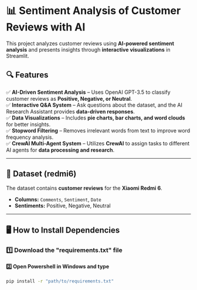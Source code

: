# 📊 Sentiment Analysis of Customer Reviews with AI

This project analyzes customer reviews using **AI-powered sentiment analysis** and presents insights through **interactive visualizations** in Streamlit.

## 🔍 Features
✅ **AI-Driven Sentiment Analysis** – Uses OpenAI GPT-3.5 to classify customer reviews as **Positive, Negative, or Neutral**.  
✅ **Interactive Q&A System** – Ask questions about the dataset, and the AI Research Assistant provides **data-driven responses**.  
✅ **Data Visualizations** – Includes **pie charts, bar charts, and word clouds** for better insights.  
✅ **Stopword Filtering** – Removes irrelevant words from text to improve word frequency analysis.  
✅ **CrewAI Multi-Agent System** – Utilizes **CrewAI** to assign tasks to different AI agents for **data processing and research**.  

---

## 📂 Dataset (redmi6)
The dataset contains **customer reviews** for the **Xiaomi Redmi 6**.  
- **Columns:** `Comments`, `Sentiment`, `Date`  
- **Sentiments:** Positive, Negative, Neutral  

---

## 🖥️ How to Install Dependencies
### 1️⃣ Download the "requirements.txt" file
#### 2️⃣ Open Powershell in Windows and type
```bash
pip install -r "path/to/requirements.txt"
